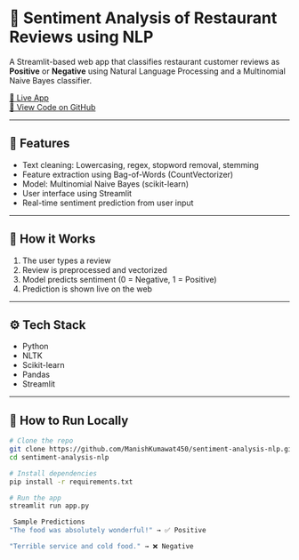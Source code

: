 # 📝 Sentiment Analysis of Restaurant Reviews using NLP

A Streamlit-based web app that classifies restaurant customer reviews as **Positive** or **Negative** using Natural Language Processing and a Multinomial Naive Bayes classifier.

[🚀 Live App](https://nlp-sentiment-analysis-manish-kumawat.streamlit.app/)  
[📂 View Code on GitHub](https://github.com/ManishKumawat450/sentiment-analysis-nlp)

---

## 📌 Features

- Text cleaning: Lowercasing, regex, stopword removal, stemming
- Feature extraction using Bag-of-Words (CountVectorizer)
- Model: Multinomial Naive Bayes (scikit-learn)
- User interface using Streamlit
- Real-time sentiment prediction from user input

---

## 🧠 How it Works

1. The user types a review
2. Review is preprocessed and vectorized
3. Model predicts sentiment (0 = Negative, 1 = Positive)
4. Prediction is shown live on the web

---

## ⚙️ Tech Stack

- Python
- NLTK
- Scikit-learn
- Pandas
- Streamlit

---

## 🧪 How to Run Locally

```bash
# Clone the repo
git clone https://github.com/ManishKumawat450/sentiment-analysis-nlp.git
cd sentiment-analysis-nlp

# Install dependencies
pip install -r requirements.txt

# Run the app
streamlit run app.py

 Sample Predictions
"The food was absolutely wonderful!" → ✅ Positive

"Terrible service and cold food." → ❌ Negative
